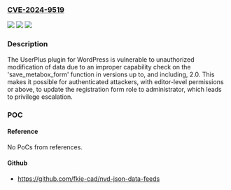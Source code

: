 ### [CVE-2024-9519](https://cve.mitre.org/cgi-bin/cvename.cgi?name=CVE-2024-9519)
![](https://img.shields.io/static/v1?label=Product&message=User%20registration%20%26%20user%20profile%20%E2%80%93%20UserPlus&color=blue)
![](https://img.shields.io/static/v1?label=Version&message=*%3C%3D%202.0%20&color=brighgreen)
![](https://img.shields.io/static/v1?label=Vulnerability&message=CWE-266%20Incorrect%20Privilege%20Assignment&color=brighgreen)

### Description

The UserPlus plugin for WordPress is vulnerable to unauthorized modification of data due to an improper capability check on the 'save_metabox_form' function in versions up to, and including, 2.0. This makes it possible for authenticated attackers, with editor-level permissions or above, to update the registration form role to administrator, which leads to privilege escalation.

### POC

#### Reference
No PoCs from references.

#### Github
- https://github.com/fkie-cad/nvd-json-data-feeds

